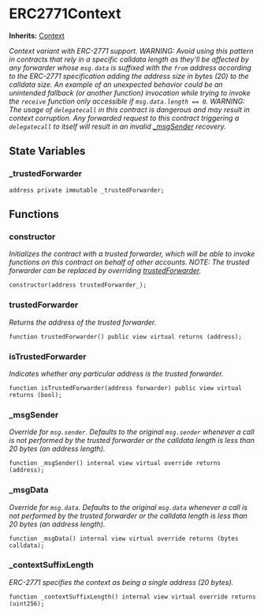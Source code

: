 # ERC2771Context
**Inherits:**
[Context](/lib/openzeppelin-contracts/contracts/utils/Context.sol/abstract.Context.md)

*Context variant with ERC-2771 support.
WARNING: Avoid using this pattern in contracts that rely in a specific calldata length as they'll
be affected by any forwarder whose `msg.data` is suffixed with the `from` address according to the ERC-2771
specification adding the address size in bytes (20) to the calldata size. An example of an unexpected
behavior could be an unintended fallback (or another function) invocation while trying to invoke the `receive`
function only accessible if `msg.data.length == 0`.
WARNING: The usage of `delegatecall` in this contract is dangerous and may result in context corruption.
Any forwarded request to this contract triggering a `delegatecall` to itself will result in an invalid [_msgSender](/lib/openzeppelin-contracts/contracts/metatx/ERC2771Context.sol/abstract.ERC2771Context.md#_msgsender)
recovery.*


## State Variables
### _trustedForwarder

```solidity
address private immutable _trustedForwarder;
```


## Functions
### constructor

*Initializes the contract with a trusted forwarder, which will be able to
invoke functions on this contract on behalf of other accounts.
NOTE: The trusted forwarder can be replaced by overriding [trustedForwarder](/lib/openzeppelin-contracts/contracts/metatx/ERC2771Context.sol/abstract.ERC2771Context.md#trustedforwarder).*


```solidity
constructor(address trustedForwarder_);
```

### trustedForwarder

*Returns the address of the trusted forwarder.*


```solidity
function trustedForwarder() public view virtual returns (address);
```

### isTrustedForwarder

*Indicates whether any particular address is the trusted forwarder.*


```solidity
function isTrustedForwarder(address forwarder) public view virtual returns (bool);
```

### _msgSender

*Override for `msg.sender`. Defaults to the original `msg.sender` whenever
a call is not performed by the trusted forwarder or the calldata length is less than
20 bytes (an address length).*


```solidity
function _msgSender() internal view virtual override returns (address);
```

### _msgData

*Override for `msg.data`. Defaults to the original `msg.data` whenever
a call is not performed by the trusted forwarder or the calldata length is less than
20 bytes (an address length).*


```solidity
function _msgData() internal view virtual override returns (bytes calldata);
```

### _contextSuffixLength

*ERC-2771 specifies the context as being a single address (20 bytes).*


```solidity
function _contextSuffixLength() internal view virtual override returns (uint256);
```

